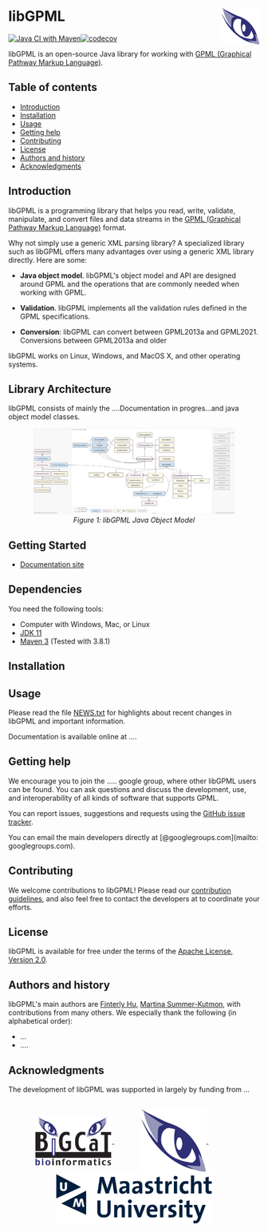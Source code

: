libGPML<img width="15%" align="right" src=".graphics/bigcateye.svg">
=============================================================================

[![Java CI with Maven](https://github.com/PathVisio/libGPML/actions/workflows/maven.yml/badge.svg)](https://github.com/PathVisio/libGPML/actions/workflows/maven.yml)[![codecov](https://codecov.io/gh/PathVisio/libGPML/branch/main/graph/badge.svg?token=xJbZhucQun)](https://codecov.io/gh/PathVisio/libGPML)

libGPML is an open-source Java library for working with [GPML (Graphical Pathway Markup Language)](https://pathvisio.github.io/documentation/GPML). 

Table of contents
-----------------

* [Introduction](#introduction)
* [Installation](#installation)
* [Usage](#usage)
* [Getting help](#getting-help)
* [Contributing](#contributing)
* [License](#license)
* [Authors and history](#authors-and-history)
* [Acknowledgments](#authors-and-acknowledgments)


Introduction
------------

libGPML is a programming library that helps you read, write, validate, manipulate, and convert files and data streams in the [GPML (Graphical Pathway Markup Language)](https://pathvisio.github.io/documentation/GPML) format.  

Why not simply use a generic XML parsing library?  A specialized library such as libGPML offers many advantages over using a generic XML library directly.  Here are some:

* **Java object model**.  libGPML's object model and API are designed around GPML and the operations that are commonly needed when working with GPML.

* **Validation**. libGPML implements all the validation rules defined in the GPML specifications.

* **Conversion**: libGPML can convert between GPML2013a and GPML2021. Conversions between GPML2013a and older 

libGPML works on Linux, Windows, and  MacOS X, and other operating systems. 

Library Architecture
------------

libGPML consists of mainly the ....Documentation in progres...and java object model classes.  


<p align="center">
  <img width="80%" src=".graphics/libgpml_diagram.svg">
  <br>
  <em>Figure 1: libGPML Java Object Model</em>
</p>



Getting Started
------------
* [Documentation site](https://pathvisio.github.io/libGPML) 

Dependencies
------------
You need the following tools:

* Computer with Windows, Mac, or Linux
* [JDK 11](https://www.oracle.com/technetwork/java/javase/downloads/jdk11-downloads-5066655.html)
* [Maven 3](https://maven.apache.org/) (Tested with 3.8.1)

Installation
------------



Usage
-----

Please read the file [NEWS.txt](NEWS.txt) for highlights about recent changes in libGPML and important information.

Documentation is available online at ....


Getting help
------------

We encourage you to join the ..... google group, where other libGPML users can be found.  You can ask questions and discuss the development, use, and interoperability of all kinds of software that supports GPML.

You can report issues, suggestions and requests using the [GitHub issue tracker](https://github.com/libGPML/issues).  

You can email the main developers directly at [@googlegroups.com](mailto: googlegroups.com).


Contributing
------------

We welcome contributions to libGPML!  Please read our [contribution guidelines](CONTRIBUTING.md), and also feel free to contact the developers at to coordinate your efforts.


License
-------

libGPML is available for free under the terms of the [Apache License, Version 2.0](LICENSE).


Authors and history
---------------------------

libGPML's main authors are [Finterly Hu](https://github.com/Finterly), [Martina Summer-Kutmon](https://github.com/mkutmon), with contributions from many others.  We especially thank the following (in alphabetical order):

* ...
* ....


Acknowledgments
---------------

The development of libGPML was supported in largely by funding from ...

<br>
<div align="center">
  <a href="https://www.nigms.nih.gov">
    <img valign="middle"  height="100" src=".graphics/bigcat.gif">
  </a>
  &nbsp;&nbsp;&nbsp;&nbsp;&nbsp;&nbsp;
  &nbsp;&nbsp;&nbsp;&nbsp;&nbsp;&nbsp;
  <a href="https://www.caltech.edu">
    <img valign="middle" height="130" src=".graphics/bigcateye.svg">
  </a>
  &nbsp;&nbsp;&nbsp;&nbsp;&nbsp;&nbsp;
  &nbsp;&nbsp;&nbsp;&nbsp;&nbsp;&nbsp;
  <a href="https://www.caltech.edu">
    <img valign="middle" height="100" src=".graphics/maastricht_university_logo2017.svg">
  </a>
</div>
